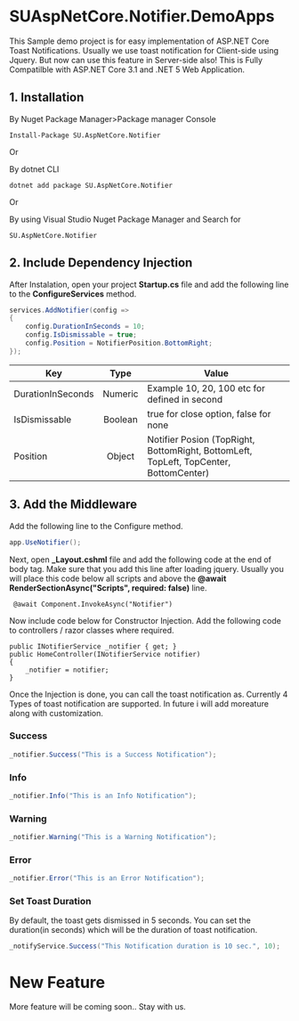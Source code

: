 # SUAspNetCore.Notifier.DemoApps
This Sample demo project is for easy implementation of ASP.NET Core Toast Notifications. Usually we use toast notification for Client-side using Jquery. But now can use this feature in Server-side also!
This is Fully Compatilble with ASP.NET Core 3.1 and .NET 5 Web Application.


## 1. Installation

By Nuget Package Manager>Package manager Console
```
Install-Package SU.AspNetCore.Notifier
```
Or

By dotnet CLI
```
dotnet add package SU.AspNetCore.Notifier
```
Or 

By using Visual Studio Nuget Package Manager and Search for

```
SU.AspNetCore.Notifier
```


## 2. Include Dependency Injection
After Instalation, open your project **Startup.cs** file and add the following line to the **ConfigureServices** method.

```csharp
services.AddNotifier(config => 
{ 
    config.DurationInSeconds = 10; 
    config.IsDismissable = true; 
    config.Position = NotifierPosition.BottomRight; 
});
```



| Key               |Type| Value         
| -------------     |:------:|-------------|
| DurationInSeconds | Numeric| Example 10, 20, 100 etc for defined in second |
| IsDismissable     | Boolean| true for close option, false for none       |
| Position          | Object | Notifier Posion (TopRight, BottomRight, BottomLeft, TopLeft, TopCenter, BottomCenter)|

## 3. Add the Middleware
Add the following line to the Configure method.

```csharp
app.UseNotifier();
```


Next, open **_Layout.cshml** file and add the following code at the end of body tag. Make sure that you add this line after loading jquery.
Usually you will place this code below all scripts and above the  **@await RenderSectionAsync("Scripts", required: false)** line.

```
 @await Component.InvokeAsync("Notifier")
```


Now include code below for Constructor Injection. Add the following code to controllers / razor classes where required.

```
public INotifierService _notifier { get; }
public HomeController(INotifierService notifier)
{
    _notifier = notifier;
}

```
Once the Injection is done, you can call the toast notification as. Currently 4 Types of toast notification are supported. In future i will add moreature along with customization.

### Success
```csharp
_notifier.Success("This is a Success Notification");
```

### Info
```csharp
_notifier.Info("This is an Info Notification");
```

### Warning
```csharp
_notifier.Warning("This is a Warning Notification");
```

### Error
```csharp
_notifier.Error("This is an Error Notification");
```




### Set Toast Duration
By default, the toast gets dismissed in 5 seconds. You can set the duration(in seconds) which will be the duration of toast notification.
```csharp
_notifyService.Success("This Notification duration is 10 sec.", 10);
```

# New Feature
More feature will be coming soon..
Stay with us.
